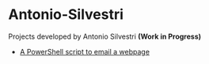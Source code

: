 # Antonio-Silvestri
Projects developed by Antonio Silvestri **(Work in Progress)**

+ [A PowerShell script to email a webpage](https://github.com/bytecodeman/Email-Sams-Monitor)

